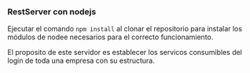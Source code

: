 ### RestServer con nodejs

Ejecutar el comando ``` npm install ``` al clonar el repositorio para instalar los módulos
de nodee necesarios para el correcto funcionamiento.

El proposito de este servidor es establecer los servicos consumibles del login de toda una empresa con su estructura.